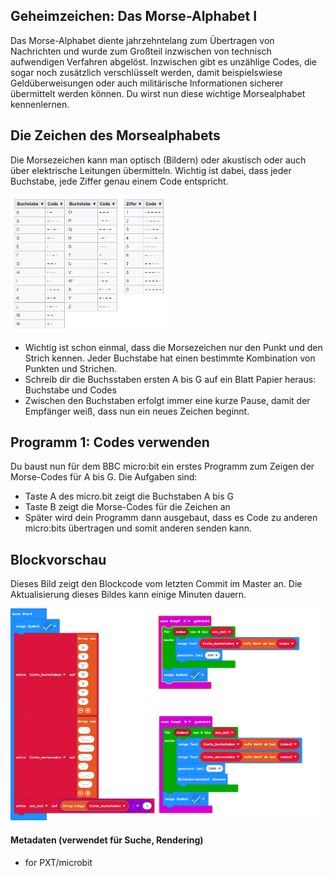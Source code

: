 
## Geheimzeichen: Das Morse-Alphabet I

Das Morse-Alphabet diente jahrzehntelang zum Übertragen von Nachrichten und wurde zum Großteil inzwischen von technisch aufwendigen Verfahren abgelöst.
Inzwischen gibt es unzählige Codes, die sogar noch zusätzlich verschlüsselt werden, damit beispielswiese Geldüberweisungen oder auch militärische Informationen sicherer übermittelt werden können.
Du wirst nun diese wichtige Morsealphabet kennenlernen.

## Die Zeichen des Morsealphabets
Die Morsezeichen kann man optisch (Bildern) oder akustisch oder auch über elektrische Leitungen übermitteln. Wichtig ist dabei, dass jeder Buchstabe, jede Ziffer genau einem Code entspricht.

<img width="50%" src="https://github.com/dlpl-mb/morse_code_01/blob/master/images/morse-tab.png?raw=1">

* Wichtig ist schon einmal, dass die Morsezeichen nur den Punkt und den Strich kennen. Jeder Buchstabe hat einen bestimmte Kombination von Punkten und Strichen.
* Schreib dir die Buchsstaben ersten A bis G auf ein Blatt Papier heraus: Buchstabe und Codes
* Zwischen den Buchstaben erfolgt immer eine kurze Pause, damit der Empfänger weiß, dass nun ein neues Zeichen beginnt.

## Programm 1: Codes verwenden 

Du baust nun für dem BBC micro:bit ein erstes Programm zum Zeigen der Morse-Codes für A bis G. 
Die Aufgaben sind:

* Taste A des micro.bit zeigt die Buchstaben A bis G
* Taste B zeigt die Morse-Codes für die Zeichen an
* Später wird dein Programm dann ausgebaut, dass es Code zu anderen micro:bits übertragen und somit anderen senden kann.

## Blockvorschau

Dieses Bild zeigt den Blockcode vom letzten Commit im Master an.
Die Aktualisierung dieses Bildes kann einige Minuten dauern.

![Eine gerenderte Ansicht der Blöcke](https://github.com/dlpl-mb/morse_code_01/raw/master/.github/makecode/blocks.png)

#### Metadaten (verwendet für Suche, Rendering)

* for PXT/microbit
<script src="https://makecode.com/gh-pages-embed.js"></script><script>makeCodeRender("{{ site.makecode.home_url }}", "{{ site.github.owner_name }}/{{ site.github.repository_name }}");</script>
